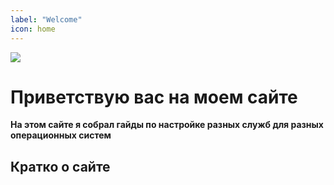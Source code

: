 ```yaml
---
label: "Welcome"
icon: home
---
```

![](/img/header.png)
# Приветствую вас на моем сайте
**На этом сайте я собрал гайды по настройке разных служб для разных операционных систем**
## Кратко о сайте
